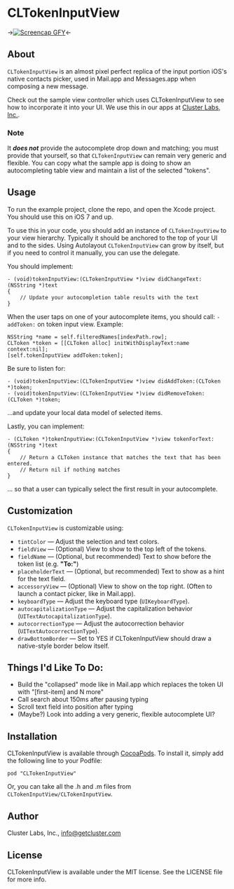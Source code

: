 # CLTokenInputView

->[![Screencap GFY](http://zippy.gfycat.com/ImpressiveRapidGelding.gif)](http://gfycat.com/ImpressiveRapidGelding)<-

## About

`CLTokenInputView` is an almost pixel perfect replica of the input portion iOS's native contacts picker, used in Mail.app and Messages.app when composing a new message.

Check out the sample view controller which uses CLTokenInputView to see how to incorporate it into your UI. We use this in our apps at [Cluster Labs, Inc.](https://cluster.co).

### Note 
It ***does not*** provide the autocomplete drop down and matching; you must provide that yourself, so that `CLTokenInputView` can remain very generic and flexible. You can copy what the sample app is doing to show an autocompleting table view and maintain a list of the selected "tokens".

## Usage

To run the example project, clone the repo, and open the Xcode project. You should use this on iOS 7 and up.

To use this in your code, you should add an instance of `CLTokenInputView` to your view hierarchy. Typically it should be anchored to the top of your UI and to the sides. Using Autolayout `CLTokenInputView` can grow by itself, but if you need to control it manually, you can use the delegate.

You should implement:

```
- (void)tokenInputView:(CLTokenInputView *)view didChangeText:(NSString *)text 
{
	// Update your autocompletion table results with the text
}
```

When the user taps on one of your autocomplete items, you should call: `-addToken:` on token input view. Example:

```
NSString *name = self.filteredNames[indexPath.row];
CLToken *token = [[CLToken alloc] initWithDisplayText:name context:nil];
[self.tokenInputView addToken:token];
```

Be sure to listen for:

```
- (void)tokenInputView:(CLTokenInputView *)view didAddToken:(CLToken *)token;
- (void)tokenInputView:(CLTokenInputView *)view didRemoveToken:(CLToken *)token;
```
...and update your local data model of selected items.

Lastly, you can implement:

```
- (CLToken *)tokenInputView:(CLTokenInputView *)view tokenForText:(NSString *)text 
{
	// Return a CLToken instance that matches the text that has been entered.
	// Return nil if nothing matches
}
```
... so that a user can typically select the first result in your autocomplete.

## Customization

`CLTokenInputView` is customizable using:

- `tintColor` — Adjust the selection and text colors.
- `fieldView` — (Optional) View to show to the top left of the tokens.
- `fieldName` — (Optional, but recommended) Text to show before the token list (e.g. **"To:"**)
- `placeholderText` — (Optional, but recommended) Text to show as a hint for the text field.
- `accessoryView` — (Optional) View to show on the top right. (Often to launch a contact picker, like in Mail.app).
- `keyboardType` — Adjust the keyboard type (`UIKeyboardType`).
- `autocapitalizationType` — Adjust the capitalization behavior (`UITextAutocapitalizationType`).
- `autocorrectionType` — Adjust the autocorrection behavior (`UITextAutocorrectionType`).
- `drawBottomBorder` — Set to YES if CLTokenInputView should draw a native-style border below itself.

## Things I'd Like To Do:

- Build the "collapsed" mode like in Mail.app which replaces the token UI with "[first-item] and N more"
- Call search about 150ms after pausing typing
- Scroll text field into position after typing
- (Maybe?) Look into adding a very generic, flexible autocomplete UI?

## Installation

CLTokenInputView is available through [CocoaPods](http://cocoapods.org). To install
it, simply add the following line to your Podfile:

    pod "CLTokenInputView"
    
Or, you can take all the .h and .m files from `CLTokenInputView/CLTokenInputView`.

## Author

Cluster Labs, Inc., info@getcluster.com

## License

CLTokenInputView is available under the MIT license. See the LICENSE file for more info.


